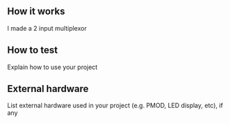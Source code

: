 <!---

This file is used to generate your project datasheet. Please fill in the information below and delete any unused
sections.

You can also include images in this folder and reference them in the markdown. Each image must be less than
512 kb in size, and the combined size of all images must be less than 1 MB.
-->

## How it works

I made a 2 input multiplexor

## How to test

Explain how to use your project

## External hardware

List external hardware used in your project (e.g. PMOD, LED display, etc), if any
